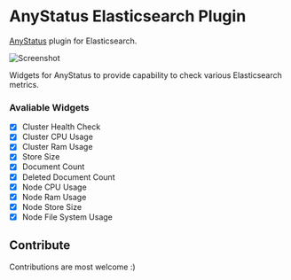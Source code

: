 # AnyStatus Elasticsearch Plugin
[AnyStatus](https://www.anystat.us) plugin for Elasticsearch.

![Screenshot](https://raw.githubusercontent.com/fatihboy/AnyStatusElasticsearch//master/Docs/images/Screenshot.png)

Widgets for AnyStatus to provide capability to check various Elasticsearch metrics.

### Avaliable Widgets

-  [x] Cluster Health Check
-  [x] Cluster CPU Usage
-  [x] Cluster Ram Usage
-  [x] Store Size
-  [x] Document Count
-  [x] Deleted Document Count
-  [x] Node CPU Usage
-  [x] Node Ram Usage
-  [x] Node Store Size
-  [x] Node File System Usage

## Contribute

Contributions are most welcome :)